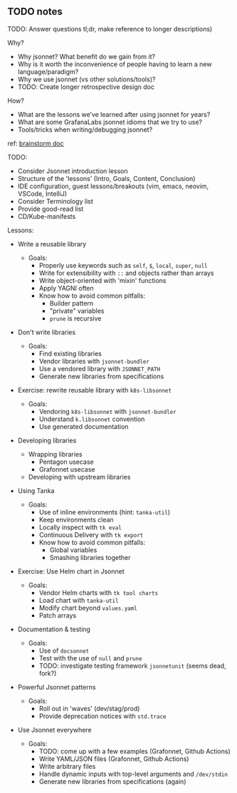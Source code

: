 ## TODO notes

TODO: Answer questions tl;dr, make reference to longer descriptions)

Why?

- Why jsonnet? What benefit do we gain from it?
- Why is it worth the inconvenience of people having to learn a new language/paradigm?
- Why we use jsonnet (vs other solutions/tools)?
- TODO: Create longer retrospective design doc

How?

- What are the lessons we’ve learned after using jsonnet for years?
- What are some GrafanaLabs jsonnet idioms that we try to use?
- Tools/tricks when writing/debugging jsonnet?

ref: [brainstorm doc](https://docs.google.com/document/d/1zDFaASBuDdsuxEXXc1E1UGhsYvWnYqc3m8QBNzM9hTU/edit#)

TODO:
- Consider Jsonnet introduction lesson
- Structure of the 'lessons' (Intro, Goals, Content, Conclusion)
- IDE configuration, guest lessons/breakouts (vim, emacs, neovim, VSCode,  IntelliJ)
- Consider Terminology list
- Provide good-read list
- CD/Kube-manifests

Lessons:

- Write a reusable library
    - Goals:
        - Properly use keywords such as `self`, `$`, `local`, `super`, `null`
        - Write for extensibility with `::` and objects rather than arrays
        - Write object-oriented with 'mixin' functions
        - Apply YAGNI often
        - Know how to avoid common pitfalls:
            - Builder pattern
            - "private" variables
            - `prune` is recursive

- Don't write libraries
    - Goals:
        - Find existing libraries
        - Vendor libraries with `jsonnet-bundler`
        - Use a vendored library with `JSONNET_PATH`
        - Generate new libraries from specifications

- Exercise: rewrite reusable library with `k8s-libsonnet`
    - Goals:
        - Vendoring `k8s-libsonnet` with `jsonnet-bundler`
        - Understand `k.libsonnet` convention
        - Use generated documentation

- Developing libraries
    - Wrapping libraries
      - Pentagon usecase
      - Grafonnet usecase
    - Developing with upstream libraries

- Using Tanka
    - Goals:
        - Use of inline environments (hint: `tanka-util`)
        - Keep environments clean
        - Locally inspect with `tk eval` 
        - Continuous Delivery with `tk export`
        - Know how to avoid common pitfalls:
            - Global variables
            - Smashing libraries together

- Exercise: Use Helm chart in Jsonnet
    - Goals:
        - Vendor Helm charts with `tk tool charts`
        - Load chart with `tanka-util`
        - Modify chart beyond `values.yaml`
        - Patch arrays

- Documentation & testing
    - Goals:
        - Use of `docsonnet`
        - Test with the use of `null` and `prune`
        - TODO: investigate testing framework `jsonnetunit` (seems dead, fork?)

- Powerful Jsonnet patterns
    - Goals:
        - Roll out in 'waves' (dev/stag/prod)
        - Provide deprecation notices with `std.trace`

- Use Jsonnet everywhere
    - Goals:
        - TODO: come up with a few examples (Grafonnet, Github Actions)
        - Write YAML/JSON files (Grafonnet, Github Actions)
        - Write arbitrary files 
        - Handle dynamic inputs with top-level arguments and `/dev/stdin`
        - Generate new libraries from specifications (again)



